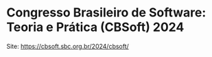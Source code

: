 # Congresso Brasileiro de Software: Teoria e Prática (CBSoft) 2024

Site: <https://cbsoft.sbc.org.br/2024/cbsoft/>
